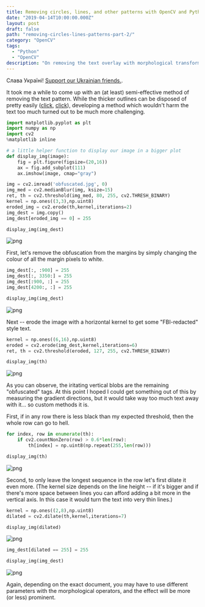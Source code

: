 ```yaml
---
title: Removing circles, lines, and other patterns with OpenCV and Python, part 2
date: "2019-04-14T10:00:00.000Z"
layout: post
draft: false
path: "removing-circles-lines-patterns-part-2/"
category: "OpenCV"
tags:
  - "Python"
  - "OpenCV"
description: "On removing the text overlay with morphological transformations and document layout analysis."
---
```


Слава Україні! [Support our Ukrainian friends.](https://ukrainewar.carrd.co/).

It took me a while to come up with an (at least) semi-effective method of removing the text pattern. While the thicker outlines can be disposed of pretty easily ([click](/posts/removing-circles-lines-patterns-1/), [click](/posts/removing-circles-lines-patterns-part-1-5/)), developing a method which wouldn't harm the text too much turned out to be much more challenging.


```python
import matplotlib.pyplot as plt
import numpy as np
import cv2
%matplotlib inline

# a little helper function to display our image in a bigger plot
def display_img(image):
    fig = plt.figure(figsize=(20,16))
    ax = fig.add_subplot(111)
    ax.imshow(image, cmap="gray")
```


```python
img = cv2.imread('obfuscated.jpg', 0)
img_med = cv2.medianBlur(img, ksize=15)
ret, th = cv2.threshold(img_med, 80, 255, cv2.THRESH_BINARY)
kernel = np.ones((3,3),np.uint8)
eroded_img = cv2.erode(th,kernel,iterations=2)
img_dest = img.copy()
img_dest[eroded_img == 0] = 255
```


```python
display_img(img_dest)
```


![png](Removing-circles-lines-patterns-part-2_files/Removing-circles-lines-patterns-part-2_3_0.png)


First, let's remove the obfuscation from the margins by simply changing the colour of all the margin pixels to white.


```python
img_dest[:, :900] = 255
img_dest[:, 3350:] = 255
img_dest[:900, :] = 255
img_dest[4200:, :] = 255
```


```python
display_img(img_dest)
```


![png](Removing-circles-lines-patterns-part-2_files/Removing-circles-lines-patterns-part-2_6_0.png)


Next -- erode the image with a horizontal kernel to get some "FBI-redacted" style text.


```python
kernel = np.ones((6,16),np.uint8)
eroded = cv2.erode(img_dest,kernel,iterations=6)
ret, th = cv2.threshold(eroded, 127, 255, cv2.THRESH_BINARY)
```


```python
display_img(th)
```


![png](Removing-circles-lines-patterns-part-2_files/Removing-circles-lines-patterns-part-2_9_0.png)


As you can observe, the iritating vertical blobs are the remaining "obfuscated" tags. At this point I hoped I could get something out of this by measuring the gradient directions, but it would take way too much text away with it... so custom methods it is.

First, if in any row there is less black than my expected threshold, then the whole row can go to hell.


```python
for index, row in enumerate(th):
    if cv2.countNonZero(row) > 0.6*len(row):
        th[index] = np.uint8(np.repeat(255,len(row)))
```


```python
display_img(th)
```


![png](Removing-circles-lines-patterns-part-2_files/Removing-circles-lines-patterns-part-2_12_0.png)


Second, to only leave the longest sequence in the row let's first dilate it even more. (The kernel size depends on the line height -- if it's bigger and if there's more space between lines you can afford adding a bit more in the vertical axis. In this case it would turn the text into very thin lines.)


```python
kernel = np.ones((2,8),np.uint8)
dilated = cv2.dilate(th,kernel,iterations=7)
```


```python
display_img(dilated)
```


![png](Removing-circles-lines-patterns-part-2_files/Removing-circles-lines-patterns-part-2_15_0.png)



```python
img_dest[dilated == 255] = 255
```


```python
display_img(img_dest)
```


![png](Removing-circles-lines-patterns-part-2_files/Removing-circles-lines-patterns-part-2_17_0.png)


Again, depending on the exact document, you may have to use different parameters with the morphological operators, and the effect will be more (or less) prominent.
